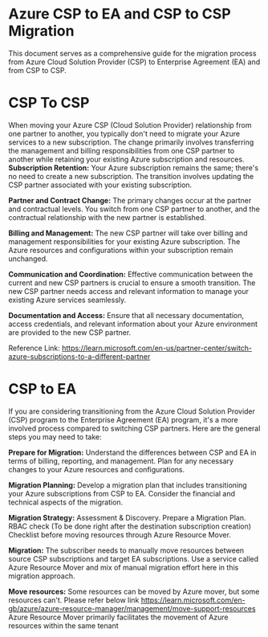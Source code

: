 # Azure CSP to EA and CSP to CSP Migration
This document serves as a comprehensive guide for the migration process from Azure Cloud Solution Provider (CSP) to Enterprise Agreement (EA) and from CSP to CSP.

# CSP To CSP
When moving your Azure CSP (Cloud Solution Provider) relationship from one partner to another, you typically don't need to migrate your Azure services to a new subscription. The change primarily involves transferring the management and billing responsibilities from one CSP partner to another while retaining your existing Azure subscription and resources.
**Subscription Retention:**
Your Azure subscription remains the same; there's no need to create a new subscription.
The transition involves updating the CSP partner associated with your existing subscription.

**Partner and Contract Change:**
The primary changes occur at the partner and contractual levels.
You switch from one CSP partner to another, and the contractual relationship with the new partner is established.

**Billing and Management:**
The new CSP partner will take over billing and management responsibilities for your existing Azure subscription.
The Azure resources and configurations within your subscription remain unchanged.

**Communication and Coordination:**
Effective communication between the current and new CSP partners is crucial to ensure a smooth transition.
The new CSP partner needs access and relevant information to manage your existing Azure services seamlessly.

**Documentation and Access:**
Ensure that all necessary documentation, access credentials, and relevant information about your Azure environment are provided to the new CSP partner.

Reference Link: https://learn.microsoft.com/en-us/partner-center/switch-azure-subscriptions-to-a-different-partner 

# CSP to EA
If you are considering transitioning from the Azure Cloud Solution Provider (CSP) program to the Enterprise Agreement (EA) program, it's a more involved process compared to switching CSP partners. Here are the general steps you may need to take:

**Prepare for Migration:**
Understand the differences between CSP and EA in terms of billing, reporting, and management.
Plan for any necessary changes to your Azure resources and configurations.

**Migration Planning:**
Develop a migration plan that includes transitioning your Azure subscriptions from CSP to EA.
Consider the financial and technical aspects of the migration.

**Migration Strategy:**
Assessment & Discovery.
Prepare a Migration Plan.
RBAC check (To be done right after the destination subscription creation)
Checklist before moving resources through Azure Resource Mover. 

**Migration:**
The subscriber needs to manually move resources between source CSP subscriptions and target EA subscriptions.
Use a service called Azure Resource Mover and mix of manual migration effort here in this migration approach.

**Move resources:**
Some resources can be moved by Azure mover, but some resources can't. Please refer below link
https://learn.microsoft.com/en-gb/azure/azure-resource-manager/management/move-support-resources 
Azure Resource Mover primarily facilitates the movement of Azure resources within the same tenant 


 





               

               








